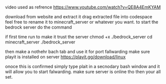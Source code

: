 video used as refrence
https://www.youtube.com/watch?v=QE8A4EmKYAM

download from website and extract it 
drag extracted file into codespace feel free to rename it to minecraft_server or whatever you want.
to start the bedrock server do the command

if first time run to make it trust the server
chmod +x ./bedrock_server
cd minecraft_server
./bedrock_server

then make a nothehr bach tab
and use it for port fallwarding make sure playit is installed on server
https://playit.gg/download/linux

onoce this is confirmed simply type plait in a secnodary bash window and it will allow you to start falwarding.
make sure server is online tho then your all set.
